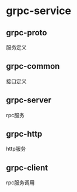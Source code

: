 # grpc-service 

## grpc-proto
服务定义

## grpc-common
接口定义

## grpc-server
rpc服务

## grpc-http
http服务

## grpc-client
rpc服务调用
